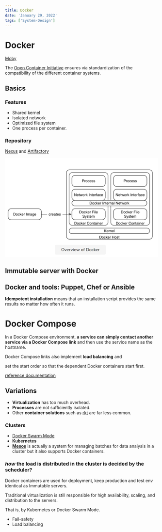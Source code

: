 ```yaml
---
title: Docker
date: 'January 29, 2022'
tags: ['System-Design']
---
```

# Docker

[Moby](https://github.com/moby/moby)

The [Open Container Initiative](https://www.opencontainers.org/) ensures via standardization of the compatibility of the different container systems.

## Basics

### Features

* Shared kernel
* Isolated network
* Optimized file system
* One process per container.

### Repository

 [Nexus](https://www.sonatype.com/nexus-repository-sonatype) and [Artifactory](https://www.jfrog.com/open-source/#artifactory)

![overview-of-docker](./overview-of-docker.png)

## Immutable server with Docker

## Docker and tools: Puppet, Chef or Ansible

**Idempotent installation** means that an installation script provides the same results no matter how often it runs.

# Docker Compose

In a Docker Compose environment, **a service can simply contact another service via a Docker Compose link** and then use the service name as the hostname.

 Docker Compose links also implement **load balancing** and

set the start order so that the dependent Docker containers start first.

[reference documentation](https://docs.docker.com/compose/reference/overview/)

## Variations

* **Virtualization** has too much overhead.
* **Processes** are not sufficiently isolated.
* Other **container solutions** such as [rkt](https://coreos.com/rkt) are far less common.

### Clusters

* [Docker Swarm Mode](https://docs.docker.com/engine/swarm/)
* **Kubernetes**
* [**Mesos**](http://mesos.apache.org/) is actually a system for managing batches for data analysis in a cluster but it also supports Docker containers.

### *how* the load is distributed in the cluster is decided by the scheduler?

Docker containers are used for deployment, keep production and test env identical as Immutable servers.

Traditional virtualization is still responsible for high availability, scaling, and distribution to the servers.

That is, by Kubernetes or Docker Swarm Mode.

* Fail-safety
* Load balancing
